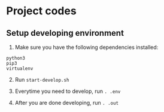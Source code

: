 # Project codes

## Setup developing environment

1. Make sure you have the following dependencies installed:

```
python3
pip3
virtualenv
```

2. Run `start-develop.sh`

3. Everytime you need to develop, run `. .env`

4. After you are done developing, run `. .out`
